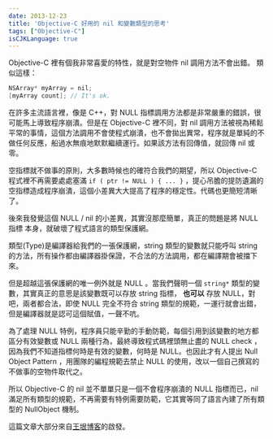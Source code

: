 ```yaml
---
date: 2013-12-23
title: 'Objective-C 好用的 nil 和變數類型的思考'
tags: ["Objective-C"]
isCJKLanguage: true
---
```


Objective-C 裡有個我非常喜愛的特性，就是對空物件 nil 調用方法不會出錯。
類似這樣：

```cpp
NSArray* myArray = nil;
[myArray count]; // It's ok.
```

在許多主流語言裡，像是 C++，對 NULL 指標調用方法都是非常嚴重的錯誤，很可能馬上導致程序崩潰。但是在 Objective-C 裡不同，對 nil 調用方法被視為稀鬆平常的事情，這個方法調用不會使程式崩潰，也不會拋出異常，程序就是單純的不做任何反應，船過水無痕地默默繼續運行。如果該方法有回傳值，就回傳 nil 或零。

空指標就不做事的原則，大多數時候也的確符合我們的期望，所以 Objective-C 程式裡不再需要處處塞滿 `if ( ptr != NULL ) { ... }` ，提心吊膽的提防遺漏的空指標造成程序崩潰，這個小差異大大提高了程序的穩定性。代碼也更簡短清晰了。

後來我發覺這個 NULL / nil 的小差異，其實沒那麼簡單，真正的問題是將 NULL 指標 本身，就破壞了程式語言的類型保護網。

類型(Type)是編譯器給我們的一張保護網，string 類型的變數就只能呼叫 string 的方法，所有操作都由編譯器掛保證，不合法的方法調用，都在編譯期會被擋下來。

但是超越這張保護網的唯一例外就是 NULL 。當我們聲明一個 `string*` 類型的變數，其實真正的意思是該變數既可以存放 string 指標， **也可以** 存放 NULL，對吧，兩者都合法，即使 NULL 完全不符合 string 類型的規範，一運行就會出錯，但是編譯器就是認可這個賦值，一聲不吭。

為了處理 NULL 特例，程序員只能辛勤的手動防範，每個引用到該變數的地方都區分有效變數或 NULL 兩種行為，最終導致程式碼裡頭無止盡的 NULL check ，因為我們不知道指標何時是有效的變數，何時是 NULL。也因此才有人提出 Null Object Pattern ，用團隊的編程規範去禁止 NULL 的使用，改以一個自己撰寫的不做事的空物件取代之。

所以 Objective-C 的 nil 並不單單只是一個不會程序崩潰的 NULL 指標而已，nil 滿足所有類型的規範，不再需要有特例需要防範，它其實等同了語言內建了所有類型的 NullObject 機制。

這篇文章大部分來自[王垠博客](http://www.yinwang.org/)的啟發。

